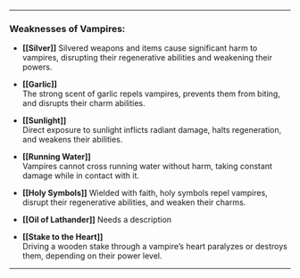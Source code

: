 
---

### Weaknesses of Vampires:

- **[[Silver]]**
  Silvered weapons and items cause significant harm to vampires, disrupting their regenerative abilities and weakening their powers.

- **[[Garlic]]**  
  The strong scent of garlic repels vampires, prevents them from biting, and disrupts their charm abilities.

- **[[Sunlight]]**  
  Direct exposure to sunlight inflicts radiant damage, halts regeneration, and weakens their abilities.

- **[[Running Water]]**  
  Vampires cannot cross running water without harm, taking constant damage while in contact with it.

- **[[Holy Symbols]]**
  Wielded with faith, holy symbols repel vampires, disrupt their regenerative abilities, and weaken their charms.

- **[[Oil of Lathander]]**
  Needs a description
  
- **[[Stake to the Heart]]**  
  Driving a wooden stake through a vampire’s heart paralyzes or destroys them, depending on their power level.

---

